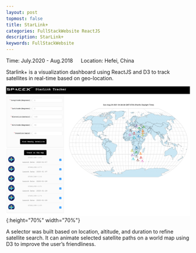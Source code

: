 ```yaml
---
layout: post
topmost: false
title: StarLink+
categories: FullStackWebsite ReactJS
description: StarLink+
keywords: FullStackWebsite
---
```


Time: July.2020 - Aug.2018 &emsp; Location: Hefei, China

Starlink+ is a visualization dashboard using ReactJS and D3 to track satellites in real-time based on geo-location.

![@2x](/images/posts/react/starlink_homepage.png){:height="70%" width="70%"}

A selector was built based on location, altitude, and duration to refine satellite search.
It can animate selected satellite paths on a world map using D3 to improve the user’s friendliness.